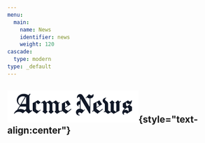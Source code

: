 ```yaml
---
menu:
  main:
    name: News
    identifier: news
    weight: 120
cascade:
  type: modern
type: _default
---
```


![News](news.png){style="text-align:center"}
-----------------